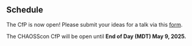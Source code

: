 ## Schedule

The CfP is now open! Please submit your ideas for a talk via this [form](https://docs.google.com/forms/d/e/1FAIpQLSeRZ288aExgM1q98yokJyugddk3OUqA5XN2ughYMtHTfc4KzQ/viewform). 

The CHAOSScon CfP will be open until **End of Day (MDT) May 9, 2025.**

<!--

### CHAOSScon from 1:30 pm - 5:00 pm Pacific Daylight Time 

| Time        | Description | Speaker/Facilitator |
| ----------- | ----------- | ------------------- |
| 1:30 - 1:35 | Welcome | Sean Goggins, CHAOSS Founder and Board Co-Chair | 
| 1:35 - 1:55 | About CHAOSS | Elizabeth Barron, CHAOSS Community Manager| 
| 1:55 - 2:05 | Workshop Intro | Matt Germonprez, CHAOSS Founder |
| 2:05 - 3:05 | Metrics Development Workshop | Various |
| 3:05 - 3:20 | Workshop: report-out | Various | 
| 3:20 - 3:25 | Group Photo | Everyone! | 
| 3:25 - 3:40 | Break |  |
| 3:40 - 4:20 | Software updates (Augur/8 Knot, GrimoireLab) | <ul><li>Georg Link - GrimoireLab Updates (20 minutes)</li><li>Sean Goggins and Cali Dolfi - Augur / 8 Knot updates (20 minutes)</li></ul> |
| 4:20 - 4:58 | Lightning Talks (bring your topic) | You! |
| 4:58 - 5:00 | Closing | Sean Goggins |
| 5:00 - 7:00 | Social Event | All CHAOTICs Welcome|

-->
